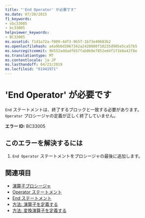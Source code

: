 ```yaml
---
title: "'End Operator' が必要です"
ms.date: 07/20/2015
f1_keywords:
- vbc33005
- bc33005
helpviewer_keywords:
- BC33005
ms.assetid: f141a72a-f009-4df3-9b57-1b73e40683b2
ms.openlocfilehash: a4a9b6d3067342a2428000f10235d905e5ca57b5
ms.sourcegitcommit: 9b552addadfb57fab0b9e7852ed4f1f1b8a42f8e
ms.translationtype: MT
ms.contentlocale: ja-JP
ms.lasthandoff: 04/23/2019
ms.locfileid: "61941971"
---
```

# <a name="end-operator-expected"></a>'End Operator' が必要です
`End` ステートメントは、終了するブロックと一致する必要があります。 `Operator` プロシージャの定義が正しく終了していません。  
  
 **エラー ID:** BC33005  
  
## <a name="to-correct-this-error"></a>このエラーを解決するには  
  
1. `End Operator` ステートメントをプロシージャの最後に追加します。  
  
## <a name="see-also"></a>関連項目

- [演算子プロシージャ](../../visual-basic/programming-guide/language-features/procedures/operator-procedures.md)
- [Operator ステートメント](../../visual-basic/language-reference/statements/operator-statement.md)
- [End ステートメント](../../visual-basic/language-reference/statements/end-statement.md)
- [方法: 演算子を定義する](../../visual-basic/programming-guide/language-features/procedures/how-to-define-an-operator.md)
- [方法: 変換演算子を定義する](../../visual-basic/programming-guide/language-features/procedures/how-to-define-a-conversion-operator.md)
